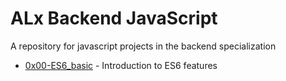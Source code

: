 
# ALx Backend JavaScript  
A repository for javascript projects in the backend specialization
- [0x00-ES6_basic]() -  Introduction to ES6 features
